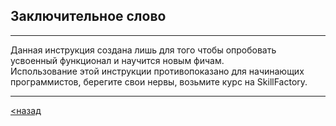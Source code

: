 ## Заключительное слово

---

Данная инструкция создана лишь для того чтобы опробовать усвоенный функционал и научится новым фичам.  
Использование этой инструкции противопоказано для начинающих программистов, берегите свои нервы, возьмите курс на SkillFactory.

----

[<назад](./repository.md)